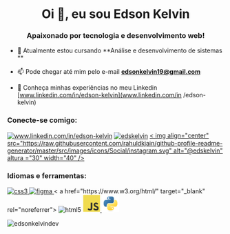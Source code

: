 <h1 align="center">Oi 👋, eu sou Edson Kelvin</h1>
<h3 align="center">Apaixonado por tecnologia e desenvolvimento web!</h3>

- 🌱 Atualmente estou cursando **Análise e desenvolvimento de sistemas **

- 📫 Pode chegar até mim pelo e-mail **edsonkelvin19@gmail.com**

- 📄 Conheça minhas experiências no meu Linkedin [www.linkedin.com/in/edson-kelvin](www.linkedin.com/in /edson-kelvin)

<h3 align="left">Conecte-se comigo:</h3>
<p align="left">
<a href="https://linkedin.com/in/www.linkedin.com/ in/edson-kelvin" target="blank"><img align="center" src="https://raw.githubusercontent.com/rahuldkjain/github-profile-readme-generator/master/src/images/icons/ Social/linked-in-alt.svg" alt="www.linkedin.com/in/edson-kelvin" height="30" width="40" /></a>
<a href="https:// fb.com/edskelvin" target="blank"><img align="center" src="https://raw.githubusercontent.com/rahuldkjain/github-profile-readme-generator/master/src/images/icons/ Social/facebook.svg" alt="edskelvin" height="30" width="40" /></a>
<a href="https://instagram.com/@edskelvin" target="blank">< img align="center" src="https://raw.githubusercontent.com/rahuldkjain/github-profile-readme-generator/master/src/images/icons/Social/instagram.svg" alt="@edskelvin" altura ="30" width="40" /></a>
</p>

<h3 align="left">Idiomas e ferramentas:</h3>
<p align="left"> <a href="https: //www.w3schools.com/css/" target="_blank" rel="noreferrer"> <img src="https://raw.githubusercontent.com/devicons/devicon/master/icons/css3/css3-original -wordmark.svg" alt="css3" width="40" height="40"/> </a> <a href="https://www.figma.com/" target="_blank" rel=" noreferrer"> <img src="https://www.vectorlogo.zone/logos/figma/figma-icon.svg" alt="figma" width="40" height="40"/> </a> < a href="https://www.w3.org/html/" target="_blank" rel="noreferrer"> <img src="https://raw.githubusercontent.com/devicons/devicon/master/icons /html5/html5-original-wordmark.svg" alt="html5" width="40" height="40"/> </a> <a href="https://developer.mozilla.org/en-US /docs/Web/JavaScript" target="_blank" rel="noreferrer"> <img src="https://raw.githubusercontent.com/devicons/devicon/master/icons/javascript/javascript-original.svg" alt="javascript" width="40" height="40"/> </a> <a href="https:// www.python.org" target="_blank" rel="noreferrer"> <img src="https://raw.githubusercontent.com/devicons/devicon/master/icons/python/python-original.svg" alt= "python" width="40" height="40"/> </a> </p>

<p><img align="center" src="https://github-readme-stats.vercel.app/ api/top-langs?username=edsonkelvindev&show_icons=true&locale=en&layout=compact" alt="edsonkelvindev" /></p>

<!---
- 👋 Hi, I’m @edsonkelvindev
- 👀 I’m interested in ...
- 🌱 I’m currently learning ...
- 💞️ I’m looking to collaborate on ...
- 📫 How to reach me ...
- 😄 Pronouns: ...
- ⚡ Fun fact: ...

edsonkelvindev/edsonkelvindev is a ✨ special ✨ repository because its `README.md` (this file) appears on your GitHub profile.
You can click the Preview link to take a look at your changes.
--->
